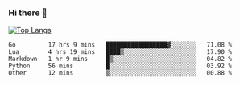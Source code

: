### Hi there 👋

<!--
**3Xpl0it3r/3Xpl0it3r** is a ✨ _special_ ✨ repository because its `README.md` (this file) appears on your GitHub profile.

Here are some ideas to get you started:

- 🔭 I’m currently working on ...
- 🌱 I’m currently learning ...
- 👯 I’m looking to collaborate on ...
- 🤔 I’m looking for help with ...
- 💬 Ask me about ...
- 📫 How to reach me: ...
- 😄 Pronouns: ...
- ⚡ Fun fact: ...
-->


[![Top Langs](https://github-readme-stats.vercel.app/api/top-langs/?username=3Xpl0it3r&layout=compact)](https://github.com/3Xpl0it3r/3Xpl0it3r)

<!--START_SECTION:waka-->

```text
Go         17 hrs 9 mins   █████████████████▓░░░░░░░   71.08 %
Lua        4 hrs 19 mins   ████▒░░░░░░░░░░░░░░░░░░░░   17.90 %
Markdown   1 hr 9 mins     █▒░░░░░░░░░░░░░░░░░░░░░░░   04.82 %
Python     56 mins         █░░░░░░░░░░░░░░░░░░░░░░░░   03.92 %
Other      12 mins         ▒░░░░░░░░░░░░░░░░░░░░░░░░   00.88 %
```

<!--END_SECTION:waka-->
